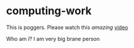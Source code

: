 # computing-work

This is poggers. Please watch this _amazing_ [video](https://www.youtube.com/watch?v=dQw4w9WgXcQ)

Who am *I*? I am very big brane person
